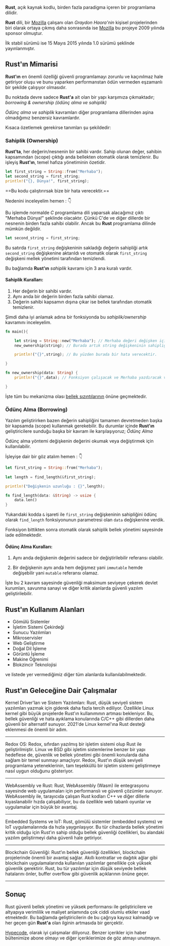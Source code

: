 <strong>Rust</strong>, açık kaynak kodlu, birden fazla paradigma içeren bir programlama dilidir.

<strong>Rust</strong> dili, bir <a rel="nofollow" href="https://www.mozilla.org/">Mozilla</a> çalışanı olan <i>Graydon Haora'nin</i> kişisel projelerinden biri olarak ortaya çıkmış daha sonrasında ise <a rel="nofollow" href="https://www.mozilla.org/">Mozilla</a> bu projeye 2009 yılında sponsor olmuştur.

İlk stabil sürümü ise 15 Mayıs 2015 yılında 1.0 sürümü şeklinde yayınlanmıştır.

## Rust'ın Mimarisi

<strong>Rust'ın</strong> en önemli özelliği güvenli programlamayı zorunlu ve kaçınılmaz hale getiriyor oluşu ve bunu yaparken performanstan ödün vermeden eşzamanlı bir şekilde çalışıyor olmasıdır.

Bu noktada devre sadece <strong>Rust'a</strong> ait olan bir yapı karşımıza çıkmaktadır; <i>borrowing & ownership (ödünç alma ve sahiplik)</i>

<i>Ödünç alma ve sahiplik</i> kavramları diğer programlama dillerinden aşina olmadığımız benzersiz kavramlardır.

Kısaca özetlemek gerekirse tanımları şu şekildedir:

### Sahiplik (Ownership)

<strong>Rust'ta</strong>, her değerin/nesnenin bir sahibi vardır. Sahip olunan değer, sahibin kapsamından (scope) çıktığı anda bellekten otomatik olarak temizlenir. Bu işleyiş <strong>Rust'ın</strong>, temel hafıza yönetiminin özetidir.

```rust 
let first_string = String::from("Merhaba");
let second_string = first_string;
println!("{}, Dünya!", first_string);
```

==Bu kodu çalıştırırsak bize bir hata verecektir.==

Nedenini inceleyelim hemen : 👇

Bu işlemde normalde <i>C</i> programlama dili yaparsak alacağımız çıktı "Merhaba Dünya!" şeklinde olacaktır. Çünkü C'de ve diğer dillerde bir nesnenin birden fazla sahibi olabilir. Ancak bu <strong>Rust</strong> programlama dilinde mümkün değildir.

```rust 
let second_string = first_string;
```

Bu satırda `first_string` değişkeninin sakladığı değerin sahipliği artık `second_string` değişkenine aktarıldı ve otomatik olarak `first_string` değişkeni mellek yönetimi tarafından temizlendi.

Bu bağlamda <strong>Rust'ın</strong> <i>sahiplik</i> kavramı için 3 ana kuralı vardır.

#### Sahiplik Kuralları: 

1. Her değerin bir sahibi vardır.
2. Aynı anda bir değerin birden fazla sahibi olamaz.
3. Değerin sahibi kapsamın dışına çıkar ise bellek tarafından otomatik temizlenir.


Şimdi daha iyi anlamak adına bir fonksiyonda bu <i>sahiplik/ownership</i> kavramını inceleyelim.

```rust 
fn main(){

    let string = String::new("Merhaba"); // Merhaba değeri değişken içine atandı.
    new_ownership(string); // Burada artık string değişkeninin sahipliği fonksiyon parametresine geçmektedir ve bellek otomatik olarak string değişkenini siler.

    println!("{}",string); // Bu yüzden burada bir hata verecektir.

}

fn new_ownership(data: String) {
    println!("{}",data); // Fonksiyon çalışacak ve Merhaba yazdıracak ve fonksiyon durduktan sonra artık data değişkenide bellekten silinecektir.

}
```


İşte tüm bu mekanizma olası <a target="_blank" title="Buffer Overflow Nedir ve Nasıl Önlenir" href="https://hypecode.tech/blog/buffer-overflow-nedir-ve-nasil-onlenir">bellek sızıntılarının</a> önüne geçmektedir. 



### Ödünç Alma (Borrowing)

Yazılım geliştirirken bazen değerin sahipliğini tamamen devretmeden başka bir kapsamda (scope) kullanmak gerekebilir. Bu durumlar içinde <strong>Rust'ın</strong> geliştiricilere sunduğu başka bir kavram ile karşılaşıyoruz; <i>Ödünç Alma</i>

Ödünç alma yöntemi değişkenin değerini okumak veya değiştirmek için kullanılabilir.

İşleyişe dair bir göz atalım hemen : 👇


```rust
let first_string = String::from("Merhaba");
    
let length = find_length(&first_string);

println!("Değişkenin uzunluğu : {}",length);

fn find_length(data: &String) -> usize {
    data.len()
}
```

Yukarıdaki kodda `&` işareti ile `first_string` değişkeninin sahipliğini ödünç olarak `find_length` fonksiyonunun parametresi olan `data` değişkenine verdik.

Fonksiyon bittikten sonra otomatik olarak sahiplik bellek yönetimi sayesinde iade edilmektedir.

#### Ödünç Alma Kuralları:

1. Aynı anda değişkenin değerini sadece bir değiştirilebilir referansı olabilir.

2. Bir değişkenin aynı anda hem değişmez yani `immutable`  hemde değişebilir yani `mutable` referansı olamaz.


İşte bu 2 kavram sayesinde güvenliği maksimum seviyeye çekerek devlet kurumları, savunma sanayi ve diğer kritik alanlarda güvenli yazılım geliştirilebilir.

## Rust'ın Kullanım Alanları

- Gömülü Sistemler
- İşletim Sistemi Çekirdeği
- Sunucu Yazılımları
- Mikroservisler
- Web Geliştirme
- Doğal Dil İşleme
- Görüntü İşleme
- Makine Öğrenimi
- Blokzincir Teknolojisi

ve listede yer vermediğimiz diğer tüm alanlarda kullanılabilmektedir.


## Rust'ın Geleceğine Dair Çalışmalar

Kernel Driver'ları ve Sistem Yazılımları: Rust, düşük seviyeli sistem yazılımları yazmak için giderek daha fazla tercih ediliyor. Özellikle Linux kernel gibi büyük projelerde Rust'ın kullanımının artması bekleniyor. Bu, bellek güvenliği ve hata ayıklama konularında C/C++ gibi dillerden daha güvenli bir alternatif sunuyor. 2021'de Linux kernel'ına Rust desteği eklenmesi de önemli bir adım.

---

Redox OS: Redox, sıfırdan yazılmış bir işletim sistemi olup Rust ile geliştirilmiştir. Linux ve BSD gibi işletim sistemlerine benzer bir yapı hedeflese de, güvenlik ve bellek yönetimi gibi önemli konularda daha sağlam bir temel sunmayı amaçlıyor. Redox, Rust'ın düşük seviyeli programlama yeteneklerinin, tam teşekküllü bir işletim sistemi geliştirmeye nasıl uygun olduğunu gösteriyor.

---

WebAssembly ve Rust: Rust, WebAssembly (Wasm) ile entegrasyonu sayesinde web uygulamaları için performanslı ve güvenli çözümler sunuyor. WebAssembly ile, tarayıcıda çalışan Rust kodları C++ ve diğer dillerle kıyaslanabilir hızda çalışabiliyor, bu da özellikle web tabanlı oyunlar ve uygulamalar için büyük bir avantaj.

---

Embedded Systems ve IoT: Rust, gömülü sistemler (embedded systems) ve IoT uygulamalarında da hızla yaygınlaşıyor. Bu tür cihazlarda bellek yönetimi kritik olduğu için Rust’ın sahip olduğu bellek güvenliği özellikleri, bu alandaki yazılım geliştirmeyi daha güvenli hale getiriyor.


---

Blockchain Güvenliği: Rust’ın bellek güvenliği özellikleri, blockchain projelerinde önemli bir avantaj sağlar. Akıllı kontratlar ve dağıtık ağlar gibi blockchain uygulamalarında kullanılan yazılımlar genellikle çok yüksek güvenlik gerektirir. Rust, bu tür yazılımlar için düşük seviyede bellek hatalarını önler, buffer overflow gibi güvenlik açıklarının önüne geçer.

---

## Sonuç

Rust güvenli bellek yönetimi ve yüksek performansı ile geliştiricilere ve altyapıya verimlilik ve maliyet anlamında çok ciddi olumlu etkiler vaad etmektedir. Bu bağlamda geliştiricilerin de bu çağrıya kayısız kalmadığı ve her geçen gün <strong>Rust'a</strong> olan ilginin artmasıda bir gerçektir.

<a href="https://hypecode.tech">Hypecode</a>, olarak iyi çalışmalar diliyoruz. Benzer içerikler için haber bültenimize abone olmayı ve diğer içeriklerimize de göz atmayı unutmayın.

